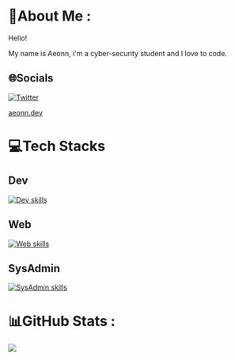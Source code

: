 # 💫About Me :
Hello!

My name is Aeonn, i'm a cyber-security student and I love to code.

## 🌐Socials
[![Twitter](https://img.shields.io/badge/Twitter-%231DA1F2.svg?logo=Twitter&logoColor=white)](https://twitter.com/A3onn)

[aeonn.dev](https://aeonn.dev)


# 💻Tech Stacks

## Dev

[![Dev skills](https://skillicons.dev/icons?i=python,go,rust,c,java,git,cmake)](https://skillicons.dev)

## Web

[![Web skills](https://skillicons.dev/icons?i=js,php,flask,html,css)](https://skillicons.dev)

## SysAdmin

[![SysAdmin skills](https://skillicons.dev/icons?i=linux,bash,cmake,vim,mysql,docker)](https://skillicons.dev)


# 📊GitHub Stats :
![](https://github-readme-stats.vercel.app/api/top-langs/?username=A3onn&theme=dark&hide_border=false&include_all_commits=true&count_private=false&layout=compact)

